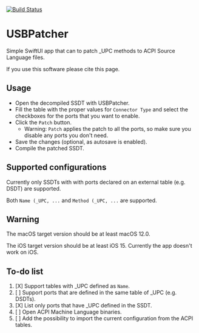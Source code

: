 [![Build Status](https://github.com/foskvs/USBPatcher/workflows/Build/badge.svg?branch=main)](https://github.com/foskvs/USBPatcher/actions)

# USBPatcher

Simple SwiftUI app that can to patch \_UPC methods to ACPI Source Language files.

If you use this software please cite this page.

## Usage

 - Open the decompiled SSDT with USBPatcher.
 - Fill the table with the proper values for `Connector Type` and select the checkboxes for the ports that you want to enable.
 - Click the `Patch` button.
   - Warning: `Patch` applies the patch to all the ports, so make sure you disable any ports you don't need.
 - Save the changes (optional, as autosave is enabled).
 - Compile the patched SSDT.

## Supported configurations

Currently only SSDTs with with ports declared on an external table (e.g. DSDT) are supported.

Both `Name (_UPC, ...` and `Method (_UPC, ...` are supported.

## Warning

The macOS target version should be at least macOS 12.0.

The iOS target version should be at least iOS 15.
Currently the app doesn't work on iOS.

## To-do list

 1. [X] Support tables with \_UPC defined as `Name`.
 2. [ ] Support ports that are defined in the same table of \_UPC (e.g. DSDTs).
 3. [X] List only ports that have \_UPC defined in the SSDT.
 4. [ ] Open ACPI Machine Language binaries.
 5. [ ] Add the possibility to import the current configuration from the ACPI tables.
